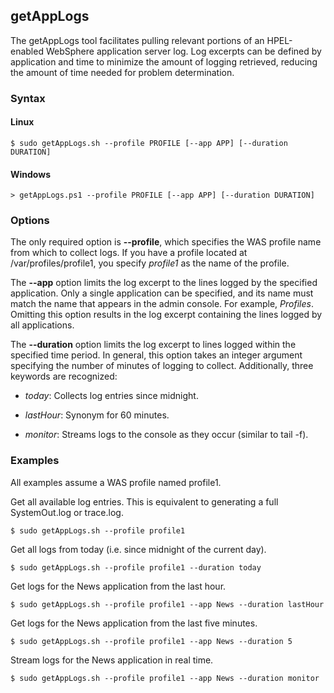 ## getAppLogs

The getAppLogs tool facilitates pulling relevant portions of an HPEL-enabled WebSphere application server log. Log excerpts 
can be defined by application and time to minimize the amount of logging retrieved, reducing the amount of time needed for
problem determination.

### Syntax

#### Linux

```Shell
$ sudo getAppLogs.sh --profile PROFILE [--app APP] [--duration DURATION]
```

#### Windows

```Shell
> getAppLogs.ps1 --profile PROFILE [--app APP] [--duration DURATION]
```

### Options

The only required option is **--profile**, which specifies the WAS profile name from which to collect logs. If you have a 
profile located at /var/profiles/profile1, you specify _profile1_ as the name of the profile.

The **--app** option limits the log excerpt to the lines logged by the specified application. Only a single application can 
be specified, and its name must match the name that appears in the admin console. For example, _Profiles_. Omitting this 
option results in the log excerpt containing the lines logged by all applications.

The **--duration** option limits the log excerpt to lines logged within the specified time period. In general, this option
takes an integer argument specifying the number of minutes of logging to collect. Additionally, three keywords are 
recognized:

- _today_: Collects log entries since midnight.

- _lastHour_: Synonym for 60 minutes.

- _monitor_: Streams logs to the console as they occur (similar to tail -f).

### Examples

All examples assume a WAS profile named profile1.

Get all available log entries. This is equivalent to generating a full SystemOut.log or trace.log.

```Shell
$ sudo getAppLogs.sh --profile profile1
```

Get all logs from today (i.e. since midnight of the current day).

```Shell
$ sudo getAppLogs.sh --profile profile1 --duration today
```

Get logs for the News application from the last hour.

```Shell
$ sudo getAppLogs.sh --profile profile1 --app News --duration lastHour
```

Get logs for the News application from the last five minutes.

```Shell
$ sudo getAppLogs.sh --profile profile1 --app News --duration 5
```

Stream logs for the News application in real time.

```Shell
$ sudo getAppLogs.sh --profile profile1 --app News --duration monitor
```